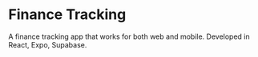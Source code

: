 # Finance Tracking
A finance tracking app that works for both web and mobile. Developed in React, Expo, Supabase.
